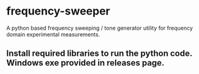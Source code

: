 # frequency-sweeper
A python based frequency sweeping / tone generator utility for frequency domain experimental measurements.
## Install required libraries to run the python code. Windows exe provided in releases page.
